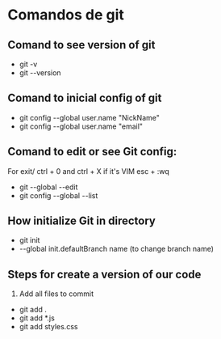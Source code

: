 # Comandos de git

## Comand to see version of git
- git -v
- git --version

## Comand to inicial config of git
- git config --global user.name "NickName"    
- git config --global user.name "email"

## Comand to edit or see Git config:
For exit/ ctrl + 0 and ctrl +  X if it's VIM esc + :wq
- git --global --edit
- git config --global --list

## How initialize Git in directory

- git init  
- --global init.defaultBranch name (to change branch name)

## Steps for create a version of our code
1. Add all files to commit
- git add .
- git add *.js
- git add styles.css





